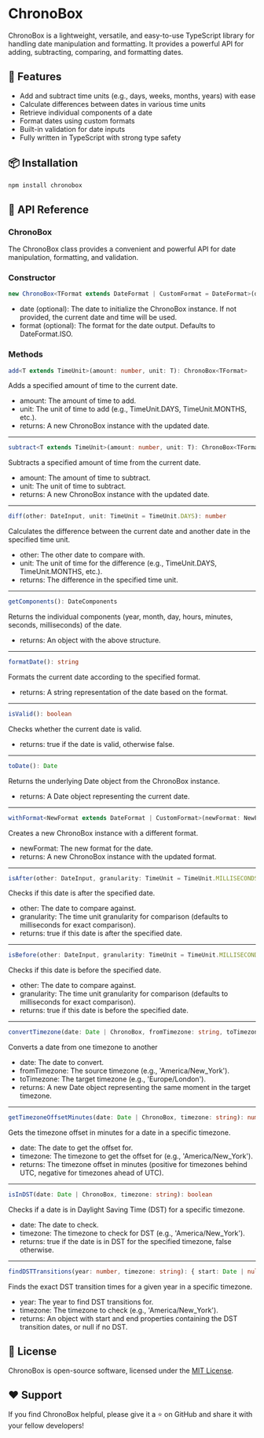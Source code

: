 # ChronoBox

ChronoBox is a lightweight, versatile, and easy-to-use TypeScript library for handling date manipulation and formatting. It provides a powerful API for adding, subtracting, comparing, and formatting dates.

## 🚀 Features

- Add and subtract time units (e.g., days, weeks, months, years) with ease
- Calculate differences between dates in various time units
- Retrieve individual components of a date
- Format dates using custom formats
- Built-in validation for date inputs
- Fully written in TypeScript with strong type safety

## 📦 Installation

```bash
npm install chronobox
```

## 📖 API Reference
### ChronoBox
The ChronoBox class provides a convenient and powerful API for date manipulation, formatting, and validation.

### Constructor
```typescript
new ChronoBox<TFormat extends DateFormat | CustomFormat = DateFormat>(date?: DateInput, format?: TFormat)
```
- date (optional): The date to initialize the ChronoBox instance. If not provided, the current date and time will be used.
- format (optional): The format for the date output. Defaults to DateFormat.ISO.

### Methods
```typescript
add<T extends TimeUnit>(amount: number, unit: T): ChronoBox<TFormat>
```
Adds a specified amount of time to the current date.

- amount: The amount of time to add.
- unit: The unit of time to add (e.g., TimeUnit.DAYS, TimeUnit.MONTHS, etc.).
- returns: A new ChronoBox instance with the updated date.
---
```typescript
subtract<T extends TimeUnit>(amount: number, unit: T): ChronoBox<TFormat>
```
Subtracts a specified amount of time from the current date.

- amount: The amount of time to subtract.
- unit: The unit of time to subtract.
- returns: A new ChronoBox instance with the updated date.
---
```typescript
diff(other: DateInput, unit: TimeUnit = TimeUnit.DAYS): number
```
Calculates the difference between the current date and another date in the specified time unit.

- other: The other date to compare with.
- unit: The unit of time for the difference (e.g., TimeUnit.DAYS, TimeUnit.MONTHS, etc.).
- returns: The difference in the specified time unit.
---
```typescript
getComponents(): DateComponents
```
Returns the individual components (year, month, day, hours, minutes, seconds, milliseconds) of the date.

- returns: An object with the above structure.

---

```typescript
formatDate(): string
```
Formats the current date according to the specified format.

- returns: A string representation of the date based on the format.
---
```typescript
isValid(): boolean
```
Checks whether the current date is valid.

- returns: true if the date is valid, otherwise false.
---
```typescript
toDate(): Date
```
Returns the underlying Date object from the ChronoBox instance.

- returns: A Date object representing the current date.

---
```typescript
withFormat<NewFormat extends DateFormat | CustomFormat>(newFormat: NewFormat): ChronoBox<NewFormat>
```

Creates a new ChronoBox instance with a different format.

- newFormat: The new format for the date.
- returns: A new ChronoBox instance with the updated format.

---
```typescript
isAfter(other: DateInput, granularity: TimeUnit = TimeUnit.MILLISECONDS): boolean
```

Checks if this date is after the specified date.
- other: The date to compare against.
- granularity: The time unit granularity for comparison (defaults to milliseconds for exact comparison).
- returns: true if this date is after the specified date.


---
```typescript
isBefore(other: DateInput, granularity: TimeUnit = TimeUnit.MILLISECONDS): boolean
```

Checks if this date is before the specified date.
- other: The date to compare against.
- granularity: The time unit granularity for comparison (defaults to milliseconds for exact comparison).
- returns: true if this date is before the specified date.

---
```typescript
convertTimezone(date: Date | ChronoBox, fromTimezone: string, toTimezone: string): Date
```

Converts a date from one timezone to another
- date: The date to convert.
- fromTimezone: The source timezone (e.g., 'America/New_York').
- toTimezone: The target timezone (e.g., 'Europe/London').
- returns: A new Date object representing the same moment in the target timezone.

---
```typescript
getTimezoneOffsetMinutes(date: Date | ChronoBox, timezone: string): number
```

Gets the timezone offset in minutes for a date in a specific timezone.
- date: The date to get the offset for.
- timezone: The timezone to get the offset for (e.g., 'America/New_York').
- returns: The timezone offset in minutes (positive for timezones behind UTC, negative for timezones ahead of UTC).

---
```typescript
isInDST(date: Date | ChronoBox, timezone: string): boolean
```

Checks if a date is in Daylight Saving Time (DST) for a specific timezone.
- date: The date to check.
- timezone: The timezone to check for DST (e.g., 'America/New_York').
- returns: true if the date is in DST for the specified timezone, false otherwise.

---
```typescript
findDSTTransitions(year: number, timezone: string): { start: Date | null; end: Date | null }
```

Finds the exact DST transition times for a given year in a specific timezone.
- year: The year to find DST transitions for.
- timezone: The timezone to check (e.g., 'America/New_York').
- returns: An object with start and end properties containing the DST transition dates, or null if no DST.

## 📄 License
ChronoBox is open-source software, licensed under the [MIT License](LICENSE).

## ❤️ Support
If you find ChronoBox helpful, please give it a ⭐️ on GitHub and share it with your fellow developers!
